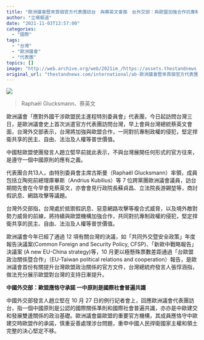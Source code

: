 ```yaml
---
title: "歐洲議會歷來首個官方代表團訪台　與蔡英文會面　台外交部：與歐盟加強合作抗專制"
author: "立場報道"
date: "2021-11-03T13:57:00"
categories:
  - "國際"
tags:
  - "台灣"
  - "歐洲議會"
  - "代表團"
topics: []
image: "http://web.archive.org/web/2021im_/https://assets.thestandnews.com/media/photos/tw-15.png"
original_url: "thestandnews.com/international/ab-歐洲議會歷來首個官方代表團訪台-與蔡英文會面-台外交部與歐盟加強合作抗專制"
---
```

![](http://web.archive.org/web/2021im_/https://assets.thestandnews.com/media/photos/tw-15.png)
> Raphaël Glucksmann、蔡英文

歐洲議會「應對外國干涉歐盟民主進程特別委員會」代表團，今日起訪問台灣三日，是歐洲議會史上首次派遣官方代表團訪問台灣，早上會與台灣總統蔡英文會面，台灣外交部表示，台灣將加強與歐盟合作，一同對抗專制政權的侵犯，堅定捍衛共享的民主、自由、法治及人權等普世價值。

中國駐歐盟使團發言人趙立堅早前就此表示，不與台灣展開任何形式的官方往來，是遵守一個中國原則的應有之義。

代表團合共13人，由特別委員會主席古斯曼（Raphaël Glucksmann）率領，成員包括立陶宛前總理庫畢斯（Andrius Kubilius）等 7 位跨黨團歐洲議會議員，訪台期間先會在今早會見蔡英文，亦會會見行政院長蘇貞昌、立法院長游錫堃等，商討假訊息、網路攻擊等議題。

台灣外交部指，台灣處於抵禦假訊息、惡意網路攻擊等複合式威脅，以及境外敵對勢力威脅的前線，將持續與歐盟機構加強合作，共同對抗專制政權的侵犯，堅定捍衛共享的民主、自由、法治及人權等普世價值。

歐洲議會今年已經了通過 12 項有關台灣的決議，如「共同外交暨安全政策」年度 報告決議案(Common Foreign and Security Policy, CFSP)、「新歐中戰略報告」決議案 (A new EU-China strategy)等，10 月更以極懸殊票數差距通過「台歐盟政治關係暨合作」（EU-Taiwan political relations and cooperation）報告，是歐洲議會首份有關提升台灣歐盟政治關係的官方文件，台灣總統府發言人張惇涵指，做法充分展示歐盟對台灣的支持日漸提升。

**中國外交部：歐盟應恪守承諾 一中原則是國際社會普遍共識**

中國外交部發言人趙立堅在 10 月 27 日的例行記者會上，回應歐洲議會代表團訪台，指一個中國原則是公認的國際關係準則和國際社會普遍共識，亦亦是中歐建交和發展雙邊關係的政治基礎。歐洲議會屬歐盟的重要官方機構，其成員應恪守中歐建交時歐盟作的承諾，慎重妥善處理涉台問題，重申中國人民捍衛國家主權和領土完整的決心堅定不移。